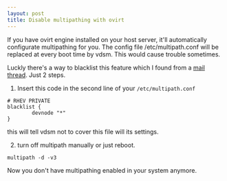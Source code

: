 ```yaml
---
layout: post
title: Disable multipathing with ovirt
---
```

If you have ovirt engine installed on your host server, it'll automatically configurate multipathing for you. The config file /etc/multipath.conf will be replaced at every boot time by vdsm. This would cause trouble sometimes.

Luckly there's a way to blacklist this feature which I found from a [mail thread](http://lists.ovirt.org/pipermail/users/2015-May/033062.html). Just 2 steps.

1. Insert this code in the second line of your ```/etc/multipath.conf```

```
# RHEV PRIVATE
blacklist {
        devnode "*"
}
```

this will tell vdsm not to cover this file will its settings.

2. turn off multipath manually or just reboot.

```
multipath -d -v3
```

Now you don't have multipathing enabled in your system anymore.